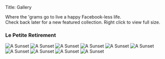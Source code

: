 Title: Gallery

Where the 'grams go to live a happy Facebook-less life.  
Check back later for a new featured collection. Right click to view full size.

### Le Petite Retirement

![A Sunset](/images/gallery/ilwx/ilwx-1.jpg)
![A Sunset](/images/gallery/ilwx/ilwx-6.jpg)
![A Sunset](/images/gallery/ilwx/ilwx-4.jpg)
![A Sunset](/images/gallery/ilwx/ilwx-2.jpg)
![A Sunset](/images/gallery/ilwx/ilwx-3.jpg)
![A Sunset](/images/gallery/ilwx/ilwx-5.jpg)
![A Sunset](/images/gallery/ilwx/ilwx-7.jpg)
![A Sunset](/images/gallery/ilwx/ilwx-8.jpg)
![A Sunset](/images/gallery/ilwx/ilwx-9.jpg)
![A Sunset](/images/gallery/ilwx/ilwx-10.jpg)
